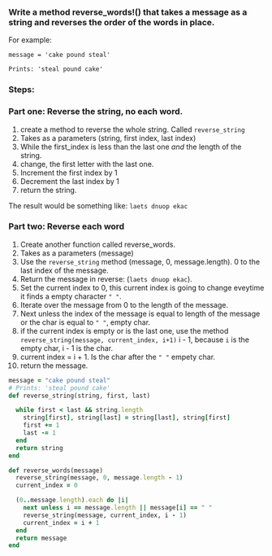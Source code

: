 ### Write a method reverse_words!() that takes a message as a string and reverses the order of the words in place.

For example:

`message = 'cake pound steal'`

`Prints: 'steal pound cake'`

### Steps: 

### Part one: Reverse the string, no each word. 
1. create a method to reverse the whole string. Called `reverse_string`
2. Takes as a parameters (string, first index, last index)
3. While the first_index is less than the last one *and* the length of the string. 
4. change, the first letter with the last one. 
5. Increment the first index by 1 
6. Decrement the last index by 1
7. return the string. 

The result would be something like: 
`laets dnuop ekac`

### Part two: Reverse each word
1. Create another function called reverse_words.
2. Takes as a parameters (message)
3. Use the `reverse_string` method (message, 0, message.length). 0 to the last index of the message.
4. Return the message in reverse: (`laets dnuop ekac`). 
5. Set the current index to 0, this current index is going to change eveytime it finds a empty character `" "`. 
6. Iterate over the message from 0 to the length of the message. 
7. Next unless the index of the message is equal to length of the message or the char is equal to `" "`, empty char. 
8. if the current index is empty or is the last one, use the method `reverse_string(message, current_index, i+1)` i - 1, because `i` is the empty char, i - 1 is the char. 
9. current index = i + 1. Is the char after the `" "` empety char. 
10. return the message. 

```ruby 
message = "cake pound steal"
# Prints: 'steal pound cake'
def reverse_string(string, first, last)

  while first < last && string.length
    string[first], string[last] = string[last], string[first]
    first += 1
    last -= 1
  end
  return string
end

def reverse_words(message)
  reverse_string(message, 0, message.length - 1)
  current_index = 0

  (0..message.length).each do |i|
    next unless i == message.length || message[i] == " "
    reverse_string(message, current_index, i - 1)
    current_index = i + 1
  end
  return message
end
```

